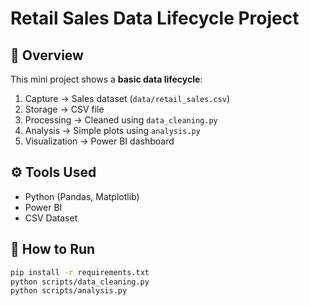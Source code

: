 # Retail Sales Data Lifecycle Project

## 📌 Overview
This mini project shows a **basic data lifecycle**:  
1. Capture → Sales dataset (`data/retail_sales.csv`)  
2. Storage → CSV file  
3. Processing → Cleaned using `data_cleaning.py`  
4. Analysis → Simple plots using `analysis.py`  
5. Visualization → Power BI dashboard  

## ⚙️ Tools Used
- Python (Pandas, Matplotlib)
- Power BI
- CSV Dataset

## 🚀 How to Run
```bash
pip install -r requirements.txt
python scripts/data_cleaning.py
python scripts/analysis.py
